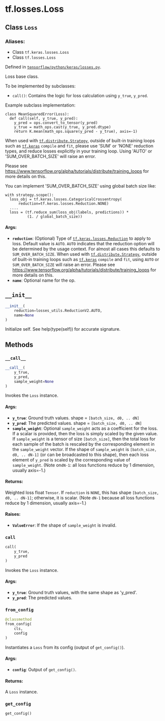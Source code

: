 <div itemscope itemtype="http://developers.google.com/ReferenceObject">
<meta itemprop="name" content="tf.losses.Loss" />
<meta itemprop="path" content="Stable" />
<meta itemprop="property" content="__call__"/>
<meta itemprop="property" content="__init__"/>
<meta itemprop="property" content="call"/>
<meta itemprop="property" content="from_config"/>
<meta itemprop="property" content="get_config"/>
</div>

# tf.losses.Loss

## Class `Loss`



### Aliases:

* Class `tf.keras.losses.Loss`
* Class `tf.losses.Loss`



Defined in [`tensorflow/python/keras/losses.py`](/code/stable/tensorflow/python/keras/losses.py).

Loss base class.

To be implemented by subclasses:
* `call()`: Contains the logic for loss calculation using `y_true`, `y_pred`.

Example subclass implementation:
```
class MeanSquaredError(Loss):
  def call(self, y_true, y_pred):
    y_pred = ops.convert_to_tensor(y_pred)
    y_true = math_ops.cast(y_true, y_pred.dtype)
    return K.mean(math_ops.square(y_pred - y_true), axis=-1)
```

When used with <a href="../../tf/distribute/Strategy.md"><code>tf.distribute.Strategy</code></a>, outside of built-in training loops
such as <a href="../../tf/keras.md"><code>tf.keras</code></a> `compile` and `fit`, please use 'SUM' or 'NONE' reduction
types, and reduce losses explicitly in your training loop. Using 'AUTO' or
'SUM_OVER_BATCH_SIZE' will raise an error.

Please see
https://www.tensorflow.org/alpha/tutorials/distribute/training_loops for more
details on this.

You can implement 'SUM_OVER_BATCH_SIZE' using global batch size like:
```
with strategy.scope():
  loss_obj = tf.keras.losses.CategoricalCrossentropy(
      reduction=tf.keras.losses.Reduction.NONE)
  ....
  loss = (tf.reduce_sum(loss_obj(labels, predictions)) *
          (1. / global_batch_size))
```

#### Args:

* <b>`reduction`</b>: (Optional) Type of <a href="../../tf/losses/Reduction.md"><code>tf.keras.losses.Reduction</code></a> to apply to loss.
    Default value is `AUTO`. `AUTO` indicates that the reduction option will
    be determined by the usage context. For almost all cases this defaults to
    `SUM_OVER_BATCH_SIZE`.
    When used with <a href="../../tf/distribute/Strategy.md"><code>tf.distribute.Strategy</code></a>, outside of built-in training
    loops such as <a href="../../tf/keras.md"><code>tf.keras</code></a> `compile` and `fit`, using `AUTO` or
    `SUM_OVER_BATCH_SIZE` will raise an error. Please see
    https://www.tensorflow.org/alpha/tutorials/distribute/training_loops
    for more details on this.
* <b>`name`</b>: Optional name for the op.

<h2 id="__init__"><code>__init__</code></h2>

``` python
__init__(
    reduction=losses_utils.ReductionV2.AUTO,
    name=None
)
```

Initialize self.  See help(type(self)) for accurate signature.



## Methods

<h3 id="__call__"><code>__call__</code></h3>

``` python
__call__(
    y_true,
    y_pred,
    sample_weight=None
)
```

Invokes the `Loss` instance.

#### Args:

* <b>`y_true`</b>: Ground truth values. shape = `[batch_size, d0, .. dN]`
* <b>`y_pred`</b>: The predicted values. shape = `[batch_size, d0, .. dN]`
* <b>`sample_weight`</b>: Optional `sample_weight` acts as a
    coefficient for the loss. If a scalar is provided, then the loss is
    simply scaled by the given value. If `sample_weight` is a tensor of size
    `[batch_size]`, then the total loss for each sample of the batch is
    rescaled by the corresponding element in the `sample_weight` vector. If
    the shape of `sample_weight` is `[batch_size, d0, .. dN-1]` (or can be
    broadcasted to this shape), then each loss element of `y_pred` is scaled
    by the corresponding value of `sample_weight`. (Note on`dN-1`: all loss
    functions reduce by 1 dimension, usually axis=-1.)


#### Returns:

Weighted loss float `Tensor`. If `reduction` is `NONE`, this has
  shape `[batch_size, d0, .. dN-1]`; otherwise, it is scalar. (Note `dN-1`
  because all loss functions reduce by 1 dimension, usually axis=-1.)


#### Raises:

* <b>`ValueError`</b>: If the shape of `sample_weight` is invalid.

<h3 id="call"><code>call</code></h3>

``` python
call(
    y_true,
    y_pred
)
```

Invokes the `Loss` instance.

#### Args:

* <b>`y_true`</b>: Ground truth values, with the same shape as 'y_pred'.
* <b>`y_pred`</b>: The predicted values.

<h3 id="from_config"><code>from_config</code></h3>

``` python
@classmethod
from_config(
    cls,
    config
)
```

Instantiates a `Loss` from its config (output of `get_config()`).

#### Args:

* <b>`config`</b>: Output of `get_config()`.


#### Returns:

A `Loss` instance.

<h3 id="get_config"><code>get_config</code></h3>

``` python
get_config()
```





